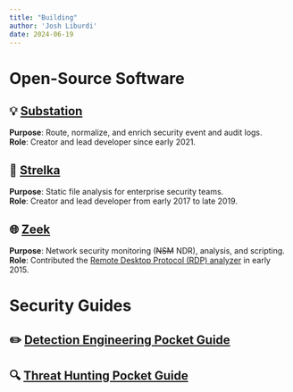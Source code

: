 ```yaml
---
title: "Building"
author: 'Josh Liburdi'
date: 2024-06-19
---
```


# Open-Source Software

## 💡 [Substation](https://github.com/brexhq/substation)

**Purpose**: Route, normalize, and enrich security event and audit logs.<br>
**Role**: Creator and lead developer since early 2021.<br>

## 📂 [Strelka](https://github.com/target/strelka)

**Purpose**: Static file analysis for enterprise security teams.<br>
**Role**: Creator and lead developer from early 2017 to late 2019.<br>

## 🌐 [Zeek](https://github.com/zeek/zeek)

**Purpose**: Network security monitoring (~~NSM~~ NDR), analysis, and scripting.<br>
**Role**: Contributed the [Remote Desktop Protocol (RDP) analyzer](https://github.com/zeek/zeek/tree/master/src/analyzer/protocol/rdp) in early 2015.

# Security Guides

## ✏️ [Detection Engineering Pocket Guide](https://github.com/jshlbrd/detection-engineering-pocket-guide)

## 🔍 [Threat Hunting Pocket Guide](https://github.com/jshlbrd/threat-hunting-pocket-guide)
